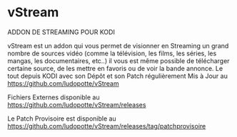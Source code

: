 # vStream
ADDON DE STREAMING POUR KODI

vStream est un addon qui vous permet de visionner en Streaming un grand nombre de sources vidéo
(comme la télévision, les films, les séries, les mangas, les documentaires, etc..) il vous est 
même possible de télécharger certaine source, de les mettre en favoris ou de voir la bande annonce. 
Le tout depuis KODI avec son Dépôt et son Patch régulièrement Mis à Jour au https://github.com/ludopotte/vStream

Fichiers Externes disponible au https://github.com/ludopotte/vStream/releases

Le Patch Provisoire est disponible au https://github.com/ludopotte/vStream/releases/tag/patchprovisoire

